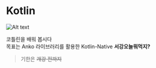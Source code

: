# Kotlin
![Alt text](https://img.shields.io/badge/Language-Kotlin-blueviolet)
   
코틀린을 배워 봅시다   
목표는 Anko 라이브러리를 활용한 Kotlin-Native **서강오늘뭐먹지?**
>기한은 ~~개강 전까지~~
 
